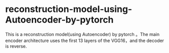 # reconstruction-model-using-Autoencoder-by-pytorch
This is a reconstruction model(using Autoencoder) by pytorch 。The main encoder architecture uses the first 13 layers of the VGG16，and the decoder is reverse.
